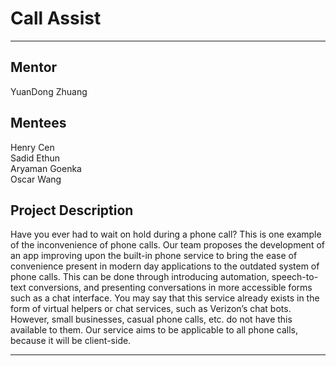 # Call Assist

-----

## Mentor
YuanDong Zhuang
## Mentees
Henry Cen  
Sadid Ethun  
Aryaman Goenka  
Oscar Wang 

## Project Description
Have you ever had to wait on hold during a phone call? This is one example of the inconvenience of phone calls. Our team proposes the development of an app improving upon the built-in phone service to bring the ease of convenience present in modern day applications to the outdated system of phone calls. This can be done through introducing automation, speech-to-text conversions, and presenting conversations in more accessible forms such as a chat interface. You may say that this service already exists in the form of virtual helpers or chat services, such as Verizon’s chat bots. However, small businesses, casual phone calls, etc. do not have this available to them. Our service aims to be applicable to all phone calls, because it will be client-side.

-----
